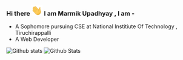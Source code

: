 ### Hi there <img src="https://github.com/marmikupadhyay/marmikupadhyay/blob/master/Hi.gif" width="29px"> I am Marmik Upadhyay , I am -

- A Sophomore pursuing CSE at National Institiute Of Technology , Tiruchirappalli
- A Web Developer

![Github stats](https://github-readme-stats.vercel.app/api?username=marmikupadhyay)
![Github Stats](https://github-readme-stats.vercel.app/api/top-langs/?username=marmikupadhyay)
